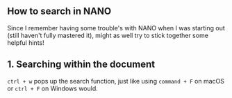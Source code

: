 ## How to search in NANO

Since I remember having some trouble's with NANO when I was starting out (still haven't fully mastered it), might as well try to stick together some helpful hints!

## 1. Searching within the document

`ctrl + w` pops up the search function, just like using `command + F` on macOS or `ctrl + F` on Windows would.

